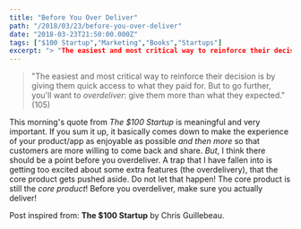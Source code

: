 ```yaml
---
title: "Before You Over Deliver"
path: "/2018/03/23/before-you-over-deliver"
date: "2018-03-23T21:50:00.000Z"
tags: ["$100 Startup","Marketing","Books","Startups"]
excerpt: "> "The easiest and most critical way to reinforce their decision is by giving them quick access to what they paid for. But to go further, you'll want to *overdeliver*: give them more than what they..."
---
```


> "The easiest and most critical way to reinforce their decision is by giving them quick access to what they paid for. But to go further, you'll want to *overdeliver*: give them more than what they expected." (105)

This morning's quote from *The $100 Startup* is meaningful and very important. If you sum it up, it basically comes down to make the experience of your product/app as enjoyable as possible *and then more* so that customers are more willing to come back and share. *But*, I think there should be a point before you overdeliver. A trap that I have fallen into is getting too excited about some extra features (the overdelivery), that the core product gets pushed aside. Do not let that happen! The core product is still the *core product*! Before you overdeliver, make sure you actually deliver!

Post inspired from: **The $100 Startup** by Chris Guillebeau.
